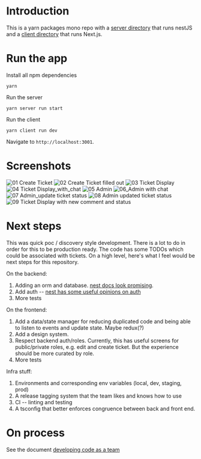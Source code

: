 # Introduction

This is a yarn packages mono repo with a [server directory](./server) that runs nestJS and a [client directory](./client) that runs Next.js.

# Run the app

Install all npm dependencies

```
yarn
```

Run the server

```
yarn server run start
```

Run the client

```
yarn client run dev
```

Navigate to `http://localhost:3001`.

# Screenshots

![01 Create Ticket](./images/01_Create_Ticket.png)
![02 Create Ticket filled out](./images/02_Create_Ticket_filled_out.png)
![03 Ticket Display](./images/03_Ticket_Display.png)
![04 Ticket Display_with_chat](./images/04_Ticket_Display_with_chat.png)
![05 Admin](./images/05_Admin.png)
![06_Admin with chat](./images/06_Admin_with_chat.png)
![07 Admin_update ticket status](./images/07_Admin_update_ticket_status.png)
![08 Admin updated ticket status](./images/08_Admin_updated_ticket_status.png)
![09 Ticket Display with new comment and status](./images/09_Ticket_Display_with_new_comment_and_status.png)

# Next steps

This was quick poc / discovery style development. There is a lot to do in order for this to be production ready. The code has some TODOs which could be associated with tickets. On a high level, here's what I feel would be next steps for this repository.

On the backend:

1. Adding an orm and database. [nest docs look promising](https://docs.nestjs.com/techniques/database).
2. Add auth -- [nest has some useful opinions on auth](https://docs.nestjs.com/security/authentication)
3. More tests

On the frontend:

1. Add a data/state manager for reducing duplicated code and being able to listen to events and update state. Maybe redux(?)
2. Add a design system.
3. Respect backend auth/roles. Currently, this has useful screens for public/private roles, e.g. edit and create ticket. But the experience should be more curated by role.
4. More tests

Infra stuff:

1. Environments and corresponding env variables (local, dev, staging, prod)
2. A release tagging system that the team likes and knows how to use
3. CI -- linting and testing
4. A tsconfig that better enforces congruence between back and front end.

# On process

See the document [developing code as a team](./DEVELOPING.md)
